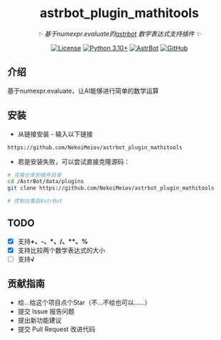 <div align="center">

# astrbot_plugin_mathitools

_✨ 基于numexpr.evaluate的[astrbot](https://github.com/AstrBotDevs/AstrBot) 数学表达式支持插件 ✨_  

[![License](https://img.shields.io/badge/License-MIT-green.svg)](https://opensource.org/licenses/MIT)
[![Python 3.10+](https://img.shields.io/badge/Python-3.10%2B-blue.svg)](https://www.python.org/)
[![AstrBot](https://img.shields.io/badge/AstrBot-3.4%2B-yellow.svg)](https://github.com/Soulter/AstrBot)
[![GitHub](https://img.shields.io/badge/NekoiMeiov__Team-orange.svg?style=for-the-badge)](https://github.com/NekoiMeiov)

</div>

## 介绍

基于numexpr.evaluate，让AI能够进行简单的数学运算

## 安装

- 从链接安装 - 输入以下链接
``` text
https://github.com/NekoiMeiov/astrbot_plugin_mathitools
```
- 若是安装失败，可以尝试直接克隆源码：
```bash
# 克隆仓库到插件目录
cd /AstrBot/data/plugins
git clone https://github.com/NekoiMeiov/astrbot_plugin_mathitools

# 控制台重启AstrBot
```

## TODO

- [x] 支持<b>\+、\-、\*、\/、\*\*、\%</b>
- [x] 支持比较两个数学表达式的大小
- [ ] 支持<b>√</b>

## 贡献指南

- 给...给这个项目点个Star（不...不给也可以......）
- 提交 Issue 报告问题
- 提出新功能建议
- 提交 Pull Request 改进代码